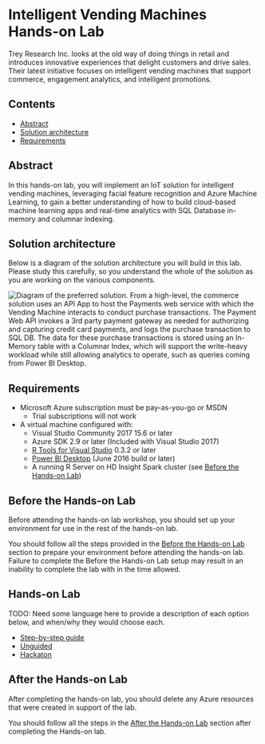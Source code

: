 # Intelligent Vending Machines Hands-on Lab

Trey Research Inc. looks at the old way of doing things in retail and introduces innovative experiences that delight customers and drive sales. Their latest initiative focuses on intelligent vending machines that support commerce, engagement analytics, and intelligent promotions.

## Contents

* [Abstract](#abstract)
* [Solution architecture](#solution-architecture)
* [Requirements](#requirements)

## Abstract

In this hands-on lab, you will implement an IoT solution for intelligent vending machines, leveraging facial feature recognition and Azure Machine Learning, to gain a better understanding of how to build cloud-based machine learning apps and real-time analytics with SQL Database in-memory and columnar indexing.

## Solution architecture

Below is a diagram of the solution architecture you will build in this lab. Please study this carefully, so you understand the whole of the solution as you are working on the various components.

![Diagram of the preferred solution. From a high-level, the commerce solution uses an API App to host the Payments web service with which the Vending Machine interacts to conduct purchase transactions. The Payment Web API invokes a 3rd party payment gateway as needed for authorizing and capturing credit card payments, and logs the purchase transaction to SQL DB. The data for these purchase transactions is stored using an In-Memory table with a Columnar Index, which will support the write-heavy workload while still allowing analytics to operate, such as queries coming from Power BI Desktop.](./media/preferred-solution-architecture.png "Preferred high-level architecture")

## Requirements

* Microsoft Azure subscription must be pay-as-you-go or MSDN
  * Trial subscriptions will not work
* A virtual machine configured with:
  * Visual Studio Community 2017 15.6 or later
  * Azure SDK 2.9 or later (Included with Visual Studio 2017)
  * [R Tools for Visual Studio](https://aka.ms/rtvs-current) 0.3.2 or later
  * [Power BI Desktop](https://powerbi.microsoft.com/desktop) (June 2016 build or later)
  * A running R Server on HD Insight Spark cluster (see [Before the Hands-on Lab](#before-the-hands-on-lab))

## Before the Hands-on Lab

Before attending the hands-on lab workshop, you should set up your environment for use in the rest of the hands-on lab.

You should follow all the steps provided in the [Before the Hands-on Lab](./Setup.md) section to prepare your environment before attending the hands-on lab. Failure to complete the Before the Hands-on Lab setup may result in an inability to complete the lab with in the time allowed.

## Hands-on Lab

TODO: Need some language here to provide a description of each option below, and when/why they would choose each.

* [Step-by-step guide](./Step-by-step.md)
* [Unguided](./Unguided.md)
* [Hackaton](./Hack.md)

## After the Hands-on Lab

After completing the hands-on lab, you should delete any Azure resources that were created in support of the lab.

You should follow all the steps in the [After the Hands-on Lab](./clean-up.md) section after completing the Hands-on lab.